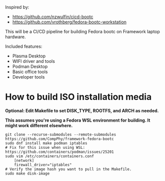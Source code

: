 Inspired by:
* https://github.com/nzwulfin/cicd-bootc
* https://github.com/vrothberg/fedora-bootc-workstation

This will be a CI/CD pipeline for building Fedora bootc on Framework laptop hardware.

Included features:
* Plasma Desktop
* WIFI driver and tools
* Podman Desktop
* Basic office tools
* Developer tools

How to build ISO installation media
============================
**Optional:  Edit Makefile to set DISK_TYPE, ROOTFS, and ARCH as needed.**

**This assumes you're using a Fedora WSL environment for building.  It might work different elsewhere.**

```
git clone --recurse-submodules --remote-submodules https://github.com/CompPhy/framework-fedora-bootc
sudo dnf install make podman iptables
# Fix for this issue when using WSL:  https://github.com/containers/podman/issues/25201
sudo vim /etc/containers/containers.conf
    [network]
    firewall_driver="iptables"
# Verify the image hash you want to pull in the Makefile.
sudo make disk-image
```
